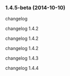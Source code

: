 ### 1.4.5-beta (2014-10-10)


changelog 

changelog 1.4.2

changelog 1.4.2

changelog 1.4.2

changelog 1.4.3

changelog 1.4.4

